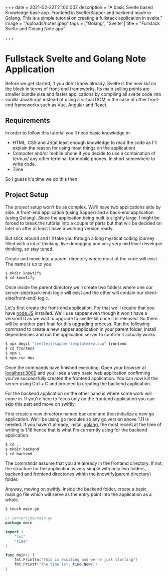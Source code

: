 +++
date = 2021-02-22T21:00:00Z
description = "A basic Svelte based Knowledge base app. Frontend in Svelte/Sapper and backend made in Golang. This is a simple tutorial on creating a fullstack application in svelte."
image = "/uploads/notes.jpeg"
tags = ["Golang", "Svelte"]
title = "Fullstack Svelte and Golang Note app"

+++
# Fullstack Svelte and Golang Note Application

Before we get started, if you don't know already, Svelte is the new kid on the block in terms of front-end frameworks. Its main selling points are smaller bundle size and faster applications by compiling all svelte code into vanilla JavaScript instead of using a virtual DOM in the case of other front-end frameworks such as Vue, Angular and React.

## Requirements

In order to follow this tutorial you'll need basic knowledge in:

* HTML, CSS and JS(at least enough knowledge to read the code as I'll explain the reason for using most things on the application)
* Computer and/or mobile phone if you decide to use a combination of termux/ any other terminal for mobile phones. In short somewhere to write code.
* Time

So I guess it's time we do this then.

## Project Setup

The project setup won't be as complex. We'll have two applications side by side. A front-end application (using Sapper) and a back-end application (using Golang). Since the application being built is slightly large. I might be forced to break the tutorial into a couple of parts but that will be decided on later on after at least I have a working version ready.

But stick around and I'll take you through a long mystical coding journey filled with a lot of thinking, live debugging and very very mid level developer thinking, so stay tuned.

Create and move into a parent directory where most of the code will exist. The name is up to you.

```bash
$ mkdir knowtify
$ cd knowtify
```

Once inside the parent directory we'll create two folders where one our server-side(back-end) logic will exist and the other will contain our client-side(front-end) logic.

Let's first create the front-end application. For that we'll require that you have [node JS](https://nodejs.org) installed. We'll use sapper even though it won't have a version1.0 as we wait to upgrade to svelte-kit once it is released. So there will be another part final for this upgrading process. Run the following command to create a new sapper application in your parent folder, install dependencies and run the application server to confirm it actually works

```bash
$ npx degit "sveltejs/sapper-template#rollup" frontend
$ cd frontend
$ npm i
$ npm run dev
```

Once the commands have finished executing. Open your browser at [localhost:3000](http://localhost:3000 "localhost:3000") and you'll see a very basic web application confirming you've successfully created the frontend application. You can now kill the server using Ctrl + C and proceed to creating the backend application.

For the backend application on the other hand is where some work will come in. If you're here to focus only on the frontend application you can skip this part and move on swiftly.

First create a new directory named backend and then initialize a new go application. We'll be using go modules so any go version above 1.11 is needed. If you haven't already, install [golang](https://golang.org/dl/), the most recent at the time of writing is 1.16 hence that is what I'm currerntly using for the backend application.

```bash
$ cd ..
$ mkdir backend
$ cd backend
```

The commands assume that you are already in the frontend directory. If not, the structure for the application is very simple with only two folders, backend and frontend directories within the knowtify(parent directory) folder.

Anyway, moving on swiftly. Inside the backend folder, create a basic main.go file which will serve as the entry point into the application as a whole.

```bash
$ touch main.go
```

```go
// serverside/main.go
package main

import (
	"fmt"
	"time"
)

func main() {
	fmt.Println("This is exciting and we're just starting")
    fmt.Printf("The time is", time.Now())
}
```